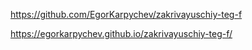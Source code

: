https://github.com/EgorKarpychev/zakrivayuschiy-teg-f

https://egorkarpychev.github.io/zakrivayuschiy-teg-f/
